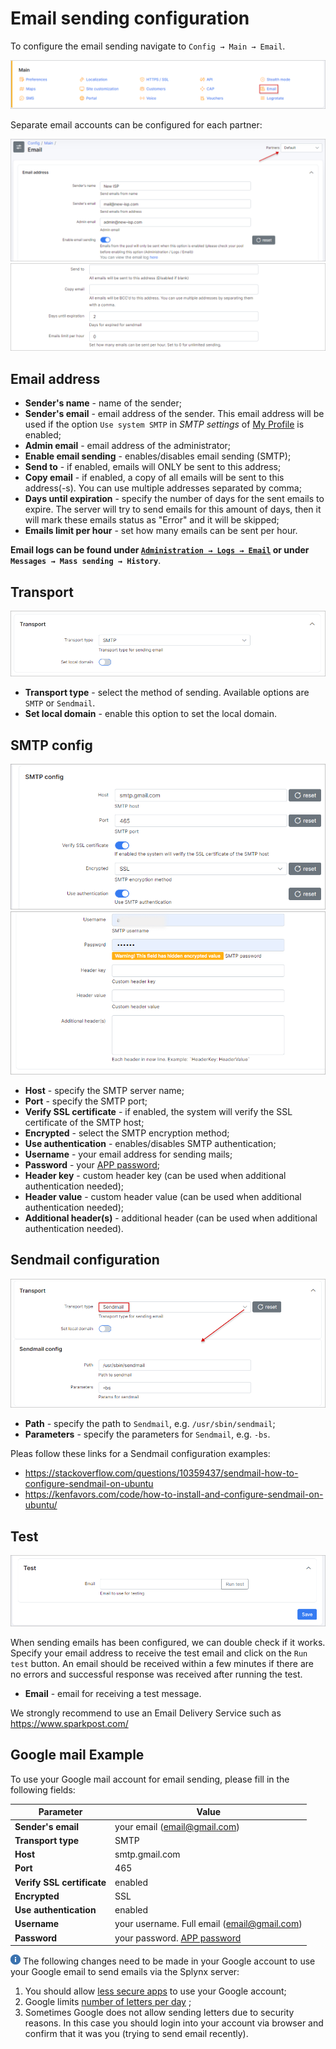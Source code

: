 Email sending configuration
============

To configure the email sending navigate to `Config → Main → Email`.

![](icon.png)

Separate email accounts can be configured for each partner:

![](email_address.png)
![](email_address2.png)

## Email address
* **Sender's name** - name of the sender;
* **Sender's email** - email address of the sender. This email address will be used if the option `Use system SMTP` in *SMTP settings* of [My Profile](my_profile/imap/imap.md) is enabled;
* **Admin email** - email address of the administrator;
* **Enable email sending** - enables/disables email sending (SMTP);
* **Send to** - if enabled, emails will ONLY be sent to this address;
* **Copy email** - if enabled, a copy of all emails will be sent to this address(-s). You can use multiple addresses separated by comma;
* **Days until expiration** - specify the number of days for the sent emails to expire. The server will try to send emails for this amount of days, then it will mark these emails status as "Error" and it will be skipped;
* **Emails limit per hour** - set how many emails can be sent per hour.


**Email logs can be found under [`Administration → Logs → Email`](administration/logs/email/email.md) or under `Messages → Mass sending → History`**.

## Transport

![](smtp.png)

* **Transport type** - select the method of sending. Available options are `SMTP` or `Sendmail`.
* **Set local domain** - enable this option to set the local domain.


## SMTP config

![SMTP config](smtp_config.png)
![SMTP config](smtp_config2.png)

* **Host** - specify the SMTP server name;
* **Port** - specify the SMTP port;
* **Verify SSL certificate** - if enabled, the system will verify the SSL certificate of the SMTP host;
* **Encrypted** - select the SMTP encryption method;
* **Use authentication** - enables/disables SMTP authentication;
* **Username** - your email address for sending mails;
* **Password** - your [APP password](https://support.google.com/accounts/answer/185833?hl=en);
* **Header key** - custom header key (can be used when additional authentication needed);
* **Header value** - custom header value (can be used when additional authentication needed);
* **Additional header(s)** - additional header (can be used when additional authentication needed).  

## Sendmail configuration

![](sendmail.png)

* **Path** - specify the path to `Sendmail`, e.g. `/usr/sbin/sendmail`;
* **Parameters** - specify the parameters for `Sendmail`, e.g. `-bs`.

Pleas follow these links for a Sendmail configuration examples:
- https://stackoverflow.com/questions/10359437/sendmail-how-to-configure-sendmail-on-ubuntu
- https://kenfavors.com/code/how-to-install-and-configure-sendmail-on-ubuntu/

## Test

![](test.png)

When sending emails has been configured, we can double check if it works. Specify your email address to receive the test email and click on the `Run test` button. An email should be received within a few minutes if there are no errors and successful response was received after running the test.

* **Email**  - email for receiving a test message.

We strongly recommend to use an Email Delivery Service such as https://www.sparkpost.com/  

## Google mail Example
To use your Google mail account for email sending, please fill in the following fields:

Parameter|Value
---|---
**Sender's email** | your email (email@gmail.com)
**Transport type** | SMTP
**Host** | smtp.gmail.com
**Port** | 465
**Verify SSL certificate** | enabled
**Encrypted** | SSL
**Use authentication** | enabled
**Username** | your username. Full email (email@gmail.com)
**Password** | your password. [APP password](https://support.google.com/accounts/answer/185833?hl=en)

<icon class="image-icon">![](note.png)</icon> The following changes need to be made in your Google account to use your Google email to send emails via the Splynx server:  
1. You should allow [less secure apps](https://support.google.com/accounts/answer/6010255) to use your Google account;
2. Google limits [number of letters per day](https://support.google.com/a/answer/166852?hl=en) ;
3. Sometimes Google does not allow sending letters due to security reasons. In this case you should login into your account via browser and confirm that it was you (trying to send email recently).
